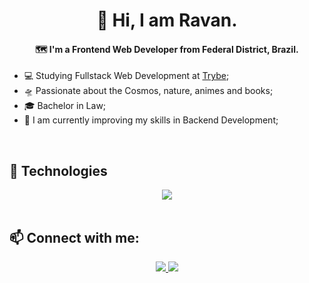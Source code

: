 <h1 align="center"> 🧠 Hi, I am Ravan.</h1>

<h4 align="center">🗺️ I'm a <strong>Frontend Web Developer</strong> from Federal District, Brazil.</h4>
 
- 💻 Studying Fullstack Web Development at <a href="https://betrybe.com">Trybe</a>;
- 🛸 Passionate about the Cosmos, nature, animes and books;
- 🎓 Bachelor in Law;
- 🚀 I am currently improving my skills in Backend Development;

<br>

## 🔭 Technologies

<div align="center">
  <img src="https://skillicons.dev/icons?i=js,react,redux,html,css,docker,mysql,jest,git,github"></img>
</div>
  
<br>

##  📫 Connect with me:

<div align="center">
  <p>
<a href="https://www.linkedin.com/in/ravan-bezerra/"> 
	<img src="https://img.shields.io/badge/LinkedIn-0077B5?style=for-the-badge&logo=linkedin&logoColor=white" />
<a href="mailto:ravanbezti@gmail.com"> 
	<img src="https://img.shields.io/badge/Gmail-D14836?style=for-the-badge&logo=gmail&logoColor=white" />
 <a/>
 <br><br>
</div>

  
  
  
